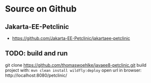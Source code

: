 # Source on Github

## Jakarta-EE-Petclinic
* https://github.com/Jakarta-EE-Petclinic/jakartaee-petclinic


## TODO: build and run ##
git clone https://github.com/thomaswoehlke/javaee8-petclinic.git
build project with: ``mvn clean install wildfly:deploy``
open url in browser: http://localhost:8080/petclinic/
